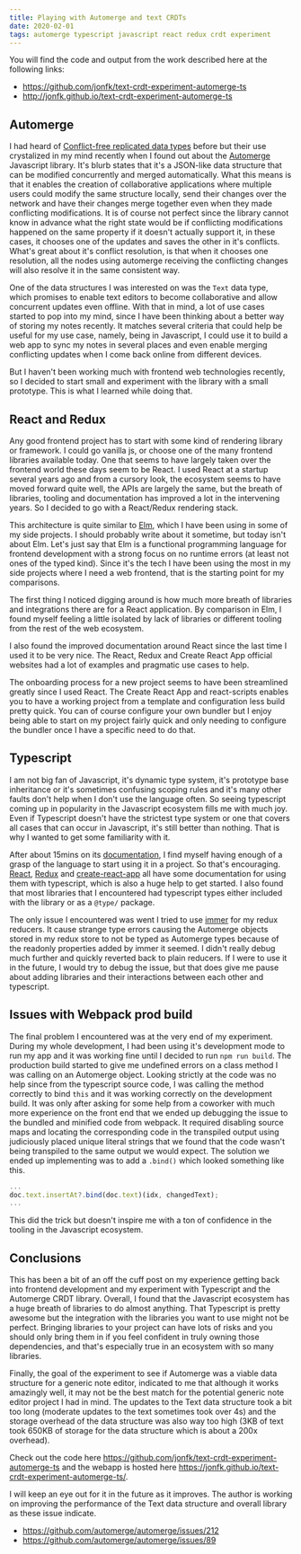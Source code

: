 ```yaml
---
title: Playing with Automerge and text CRDTs
date: 2020-02-01
tags: automerge typescript javascript react redux crdt experiment
---
```


You will find the code and output from the work described here at the following links:
- https://github.com/jonfk/text-crdt-experiment-automerge-ts
- http://jonfk.github.io/text-crdt-experiment-automerge-ts 

## Automerge

I had heard of [Conflict-free replicated data types](https://en.wikipedia.org/wiki/Conflict-free_replicated_data_type)
before but their use crystalized in my mind recently when I found out about the 
[Automerge](https://github.com/automerge/automerge) Javascript library. It's blurb states that it's a JSON-like data
structure that can be modified concurrently and merged automatically. What this means is that it enables the 
creation of collaborative applications where multiple users could modify the same structure locally, send their changes 
over the network and have their changes merge together even when they made conflicting modifications. It is of course
not perfect since the library cannot know in advance what the right state would be if conflicting modifications happened
on the same property if it doesn't actually support it, in these cases, it chooses one of the updates and saves the
other in it's conflicts. What's great about it's conflict resolution, is that when it chooses one resolution, all the
nodes using automerge receiving the conflicting changes will also resolve it in the same consistent way.

One of the data structures I was interested on was the `Text` data type, which promises to enable text editors to 
become collaborative and allow concurrent updates even offline. With that in mind, a lot of use cases started to pop
into my mind, since I have been thinking about a better way of storing my notes recently. It matches several criteria
that could help be useful for my use case, namely, being in Javascript, I could use it to build a web app to sync my notes
in several places and even enable merging conflicting updates when I come back online from different devices.

But I haven't been working much with frontend web technologies recently, so I decided to start small and experiment with 
the library with a small prototype. This is what I learned while doing that.

## React and Redux

Any good frontend project has to start with some kind of rendering library or framework. I could go vanilla js, or choose
one of the many frontend libraries available today. One that seems to have largely taken over the frontend world these 
days seem to be React. I used React at a startup several years ago and from a cursory look, the ecosystem seems to have
moved forward quite well, the APIs are largely the same, but the breath of libraries, tooling and documentation has 
improved a lot in the intervening years. So I decided to go with a React/Redux rendering stack.

This architecture is quite similar to [Elm](https://elm-lang.org/), which I have been using in some of my side projects.
I should probably write about it sometime, but today isn't about Elm. Let's just say that Elm is a functional programming
language for frontend development with a strong focus on no runtime errors (at least not ones of the typed kind). Since 
it's the tech I have been using the most in my side projects where I need a web frontend, that is the starting point for 
my comparisons.

The first thing I noticed digging around is how much more breath of libraries and integrations there are for a React
application. By comparison in Elm, I found myself feeling a little isolated by lack of libraries or different tooling
from the rest of the web ecosystem.

I also found the improved documentation around React since the last time I used it to be very nice. The React, Redux and
Create React App official websites had a lot of examples and pragmatic use cases to help.

The onboarding process for a new project seems to have been streamlined greatly since I used React. The Create React App
and react-scripts enables you to have a working project from a template and configuration less build pretty quick. You
can of course configure your own bundler but I enjoy being able to start on my project fairly quick and only needing to
configure the bundler once I have a specific need to do that.

## Typescript

I am not big fan of Javascript, it's dynamic type system, it's prototype base inheritance or it's sometimes confusing scoping
rules and it's many other faults don't help when I don't use the language often. So seeing typescript coming up in popularity
in the Javascript ecosystem fills me with much joy. Even if Typescript doesn't have the strictest type system or one that
covers all cases that can occur in Javascript, it's still better than nothing. That is why I wanted to get some familiarity
with it.

After about 15mins on its [documentation](https://www.typescriptlang.org/docs/home.html), I find myself having enough of a
grasp of the language to start using it in a project. So that's encouraging. 
[React](https://react-redux.js.org/using-react-redux/static-typing), 
[Redux](https://redux.js.org/recipes/usage-with-typescript) and 
[create-react-app](https://create-react-app.dev/docs/getting-started#creating-a-typescript-app) all have some documentation 
for using them with typescript, which is also a huge help to get started. I also found that most libraries that I encountered
had typescript types either included with the library or as a `@type/` package.

The only issue I encountered was went I tried to use [immer](https://github.com/immerjs/immer) for my redux reducers. It cause
strange type errors causing the Automerge objects stored in my redux store to not be typed as Automerge types because of the
readonly properties added by immer it seemed. I didn't really debug much further and quickly reverted back to plain reducers.
If I were to use it in the future, I would try to debug the issue, but that does give me pause about adding libraries and
their interactions between each other and typescript.

## Issues with Webpack prod build

The final problem I encountered was at the very end of my experiment. During my whole development, I had been using it's 
development mode to run my app and it was working fine until I decided to run `npm run build`. The production build started
to give me undefined errors on a class method I was calling on an Automerge object. Looking strictly at the code was no help 
since from the typescript source code, I was calling the method correctly to bind `this` and it was working correctly on the
development build. It was only after asking for some help from a coworker with much more experience on the front end that 
we ended up debugging the issue to the bundled and minified code from webpack. It required disabling source maps and locating
the corresponding code in the transpiled output using judiciously placed unique literal strings that we found that the code
wasn't being transpiled to the same output we would expect. The solution we ended up implementing was to add a `.bind()` which
looked something like this.

```js:title=src/utils/automerge.js
...
doc.text.insertAt?.bind(doc.text)(idx, changedText);
...
```

This did the trick but doesn't inspire me with a ton of confidence in the tooling in the Javascript ecosystem.

## Conclusions

This has been a bit of an off the cuff post on my experience getting back into frontend development and my experiment with 
Typescript and the Automerge CRDT library. Overall, I found that the Javascript ecosystem has a huge breath of libraries 
to do almost anything. That Typescript is pretty awesome but the integration with the libraries you want to use might not be
perfect. Bringing libraries to your project can have lots of risks and you should only bring them in if you feel confident
in truly owning those dependencies, and that's especially true in an ecosystem with so many libraries.

Finally, the goal of the experiment to see if Automerge was a viable data structure for a generic note editor, indicated 
to me that although it works amazingly well, it may not be the best match for the potential generic note editor project I had 
in mind. The updates to the Text data structure took a bit too long (moderate updates to the text sometimes took over 4s) and 
the storage overhead of the data structure was also way too high (3KB of text took 650KB of storage for the data structure 
which is about a 200x overhead).

Check out the code here https://github.com/jonfk/text-crdt-experiment-automerge-ts and the webapp is hosted here 
https://jonfk.github.io/text-crdt-experiment-automerge-ts/.

I will keep an eye out for it in the future as it improves. The author is working on improving the performance of the Text 
data structure and overall library as these issue indicate.

- https://github.com/automerge/automerge/issues/212
- https://github.com/automerge/automerge/issues/89
